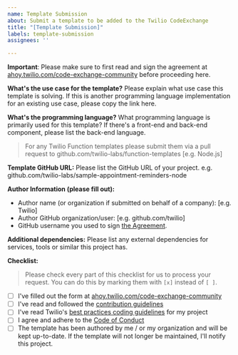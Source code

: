 ```yaml
---
name: Template Submission
about: Submit a template to be added to the Twilio CodeExchange
title: "[Template Submission]"
labels: template-submission
assignees: ''

---
```


**Important**:
Please make sure to first read and sign the agreement at [ahoy.twilio.com/code-exchange-community](https://ahoy.twilio.com/code-exchange-community) before proceeding here.

**What's the use case for the template?**
Please explain what use case this template is solving. If this is another programming language implementation for an existing use case, please copy the link here.

**What's the programming language?**
What programming language is primarily used for this template? If there's a front-end and back-end component, please list the back-end language.

> For any Twilio Function templates please submit them via a pull request to github.com/twilio-labs/function-templates
[e.g. Node.js]

**Template GitHub URL:**
Please list the GitHub URL of your project. e.g. github.com/twilio-labs/sample-appointment-reminders-node

**Author Information (please fill out):**
 - Author name (or organization if submitted on behalf of a company): [e.g. Twilio]
 - Author GitHub organization/user: [e.g. github.com/twilio]
 - GitHub username you used to sign [the Agreement](https://ahoy.twilio.com/code-exchange-community). 

**Additional dependencies:**
Please list any external dependencies for services, tools or similar this project has.

**Checklist:**
> Please check every part of this checklist for us to process your request. You can do this by marking them with `[x]` instead of `[ ]`.
- [ ] I've filled out the form at [ahoy.twilio.com/code-exchange-community](https://ahoy.twilio.com/code-exchange-community)
- [ ] I've read and followed the [contribution guidelines](https://github.com/twilio-labs/.github/blob/master/CONTRIBUTING.md)
- [ ] I've read Twilio's [best practices coding guidelines](https://github.com/twilio-labs/code-exchange/tree/master/guidelines) for my project
- [ ] I agree and adhere to the [Code of Conduct](https://github.com/twilio-labs/.github/blob/master/CODE_OF_CONDUCT.md)
- [ ] The template has been authored by me / or my organization and will be kept up-to-date. If the template will not longer be maintained, I'll notify this project.
